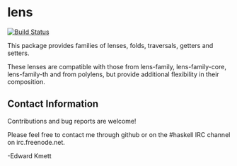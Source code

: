 lens
====

[![Build Status](https://secure.travis-ci.org/ekmett/lens.png?branch=master)](http://travis-ci.org/ekmett/lens)

This package provides families of lenses, folds, traversals, getters and setters.

These lenses are compatible with those from lens-family, lens-family-core, lens-family-th and from polylens, but
provide additional flexibility in their composition.

Contact Information
-------------------

Contributions and bug reports are welcome!

Please feel free to contact me through github or on the #haskell IRC channel on irc.freenode.net.

-Edward Kmett
